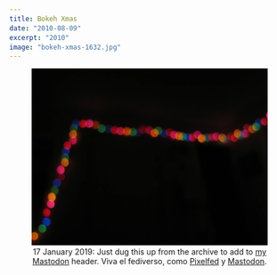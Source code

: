 ```yaml
---
title: Bokeh Xmas
date: "2010-08-09"
excerpt: "2010"
image: "bokeh-xmas-1632.jpg"
---
```


<div style="margin: 0 auto"><figure style="text-align: center">
<img src="bokeh-xmas-1632.jpg"
  alt="blurry balls of light" /><br />
<figcaption>17 January 2019: Just dug this up from the archive to add to <a href="https://mastodon.social/@rdela">my Mastodon</a> header. Viva el fediverso, como <a href="https://pixelfed.social/p/rdela/32752">Pixelfed</a> y <a href="https://mastodon.social/@rdela/101431643343266647">Mastodon</a>.</figcaption>
</figure></div>